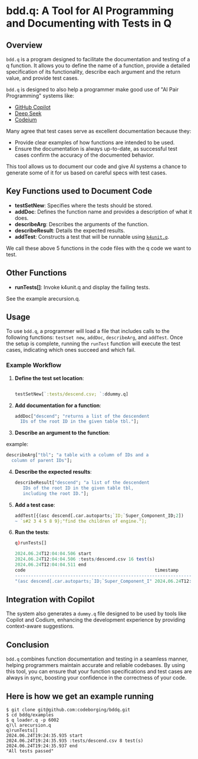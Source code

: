 # bdd.q: A Tool for AI Programming and Documenting with Tests in Q

## Overview

`bdd.q` is a program designed to facilitate the documentation and
testing of a q function. It allows you to define the name of a function,
provide a detailed specification of its functionality, describe each
argument and the return value, and provide test cases.

`bdd.q` is designed to also help a programmer make good use of "AI
Pair Programming" systems like:

* [GitHub Copilot](https://github.com/features/copilot)
* [Deep Seek](https://www.deepseek.com/)
* [Codeium](https://codeium.com/)

Many agree that test cases serve as excellent documentation because they:

- Provide clear examples of how functions are intended to be used.
- Ensure the documentation is always up-to-date, as successful test
  cases confirm the accuracy of the documented behavior.

This tool allows us to document our code and give AI systems a chance to
generate some of it for us based on careful specs with test cases. 

## Key Functions used to Document Code

- **testSetNew**: Specifies where the tests should be stored.
- **addDoc**: Defines the function name and provides a description of what it does.
- **describeArg**: Describes the arguments of the function.
- **describeResult**: Details the expected results.
- **addTest**: Constructs a test that will be runnable using [`k4unit.q`](https://github.com/DataIntellectTech/TorQ/blob/master/tests/k4unit.q).

We call these above 5 functions in the code files with the q code we want to test.

## Other Functions 

- **runTests[]**: Invoke k4unit.q and display the failing tests.

See the example arecursion.q. 

## Usage

To use `bdd.q`, a programmer will load a file that includes calls to
the following functions: `testset new`, `addDoc`, `describeArg`, and
`addTest`. Once the setup is complete, running the `runTest` function
will execute the test cases, indicating which ones succeed and which
fail.

### Example Workflow

1. **Define the test set location**:

   ```q

   testSetNew[`:tests/descend.csv; `:ddummy.q]

   ```

2. **Add documentation for a function**:

   ```q
   addDoc["descend"; "returns a list of the descendent 
     IDs of the root ID in the given table tbl."];
   ```

3. **Describe an argument to the function**:

example: 

   ```q
   describeArg["tbl"; "a table with a column of IDs and a 
     column of parent IDs"];
   ```

4. **Describe the expected results**:

   ```q
   describeResult["descend"; "a list of the descendent 
      IDs of the root ID in the given table tbl, 
      including the root ID."];
   ```

5. **Add a test case**:

   ```q
   addTest[{(asc descend[.car.autoparts;`ID;`Super_Component_ID;2]) 
   ~ `s#2 3 4 5 8 9};"find the children of engine."];
   ```

6. **Run the tests**:

   ```q
   q)runTests[]

   2024.06.24T12:04:04.506 start
   2024.06.24T12:04:04.506 :tests/descend.csv 16 test(s)
   2024.06.24T12:04:04.511 end
   code                                                 timestamp              
   ----------------------------------------------------------------------------
   "(asc descend[.car.autoparts;`ID;`Super_Component_I" 2024.06.24T12:04:04.509

   ```

## Integration with Copilot

The system also generates a `dummy.q` file designed to be used by
tools like Copilot and Codium, enhancing the development experience by
providing context-aware suggestions.

## Conclusion

`bdd.q` combines function documentation and testing in a seamless
manner, helping programmers maintain accurate and reliable
codebases. By using this tool, you can ensure that your function
specifications and test cases are always in sync, boosting your
confidence in the correctness of your code.

## Here is how we get an example running

```
$ git clone git@github.com:codeborging/bddq.git
$ cd bddq/examples
$ q loader.q -p 6002
q)\l arecursion.q
q)runTests[]
2024.06.24T19:24:35.935 start
2024.06.24T19:24:35.935 :tests/descend.csv 8 test(s)
2024.06.24T19:24:35.937 end
"All tests passed"
```

